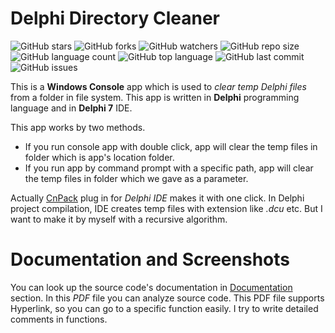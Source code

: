 # Delphi Directory Cleaner

![GitHub stars](https://img.shields.io/github/stars/coderserdar/DelphiDirectoryCleaner?style=social) ![GitHub forks](https://img.shields.io/github/forks/coderserdar/DelphiDirectoryCleaner?style=social) ![GitHub watchers](https://img.shields.io/github/watchers/coderserdar/DelphiDirectoryCleaner?style=social) ![GitHub repo size](https://img.shields.io/github/repo-size/coderserdar/DelphiDirectoryCleaner?style=plastic) ![GitHub language count](https://img.shields.io/github/languages/count/coderserdar/DelphiDirectoryCleaner?style=plastic) ![GitHub top language](https://img.shields.io/github/languages/top/coderserdar/DelphiDirectoryCleaner?style=plastic) ![GitHub last commit](https://img.shields.io/github/last-commit/coderserdar/DelphiDirectoryCleaner?color=red&style=plastic) ![GitHub issues](https://img.shields.io/github/issues/coderserdar/DelphiDirectoryCleaner)

This is a **Windows Console** app which is used to *clear temp Delphi files* from a folder in file system.
This app is written in **Delphi** programming language and in **Delphi 7** IDE.

This app works by two methods.
 - If you run console app with double click, app will clear the temp files in folder which is app's location folder.
 - If you run app by command prompt with a specific path, app will clear the temp files in folder which we gave as a parameter.
 
 Actually [CnPack](http://www.cnpack.org/showdetail.php?id=385&lang=en) plug in for *Delphi IDE* makes it with one click. 
 In Delphi project compilation, IDE creates temp files with extension like *.dcu* etc.
 But I want to make it by myself with a recursive algorithm. 

# Documentation and Screenshots

You can look up the source code's documentation in [Documentation](https://github.com/coderserdar/DelphiDirectoryCleaner/blob/main/Documentation/DelphiDirectoryCleaner.pdf) section. In this *PDF* file you can analyze source code. This PDF file supports Hyperlink, so you can go to a specific function easily. I try to write detailed comments in functions.
